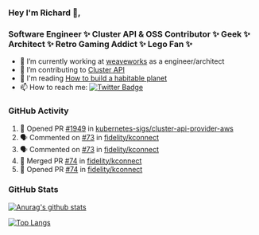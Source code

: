### Hey I'm Richard 👋, 

<h3 align="left">Software Engineer ✨ Cluster API & OSS Contributor ✨ Geek ✨ Architect ✨ Retro Gaming Addict ✨ Lego Fan ✨</h3>

- 🔭 I’m currently working at [weaveworks](https://github.com/weaveworks) as a engineer/architect
- 👯 I’m contributing to [Cluster API](https://github.com/kubernetes-sigs/cluster-api-provider-aws/pulls?q=is%3Aissue+is%3Apr+author%3Arichardcase+)
- 💬 I'm reading [How to build a habitable planet](https://www.amazon.co.uk/How-Build-Habitable-Planet-Humankind/dp/0691140065)
- 📫 How to reach me: [![Twitter Badge](https://img.shields.io/badge/-@fruit_case-00acee?style=flat&logo=Twitter&logoColor=white)](https://twitter.com/intent/follow?screen_name=fruit_case "Follow on Twitter")

### GitHub Activity 

<!--START_SECTION:activity-->
1. 💪 Opened PR [#1949](https://github.com//kubernetes-sigs/cluster-api-provider-aws/pull/1949) in [kubernetes-sigs/cluster-api-provider-aws](https://github.com//kubernetes-sigs/cluster-api-provider-aws)
2. 🗣 Commented on [#73](https://github.com//fidelity/kconnect/issues/73) in [fidelity/kconnect](https://github.com//fidelity/kconnect)
3. 🗣 Commented on [#73](https://github.com//fidelity/kconnect/issues/73) in [fidelity/kconnect](https://github.com//fidelity/kconnect)
4. 🎉 Merged PR [#74](https://github.com//fidelity/kconnect/pull/74) in [fidelity/kconnect](https://github.com//fidelity/kconnect)
5. 💪 Opened PR [#74](https://github.com//fidelity/kconnect/pull/74) in [fidelity/kconnect](https://github.com//fidelity/kconnect)
<!--END_SECTION:activity-->

### GitHub Stats

[![Anurag's github stats](https://github-readme-stats.vercel.app/api?username=richardcase&count_private=true&show_icons=true)](https://github.com/anuraghazra/github-readme-stats)

[![Top Langs](https://github-readme-stats.vercel.app/api/top-langs/?username=richardcase&hide=html&layout=compact)](https://github.com/anuraghazra/github-readme-stats)
